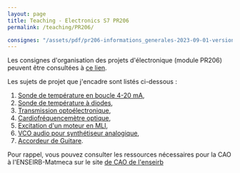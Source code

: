 ```yaml
---
layout: page
title: Teaching - Electronics S7 PR206
permalink: /teaching/PR206/

consignes: "/assets/pdf/pr206-informations_generales-2023-09-01-version_eleves.pdf"
---
```


Les consignes d'organisation des projets d'électronique (module PR206) peuvent être consultées à [ce lien](/assets/pdf/pr206-informations_generales-2023-09-01-version_eleves.pdf).

Les sujets de projet que j'encadre sont listés ci-dessous : 
1. [Sonde de température en boucle 4-20 mA](/assets/pdf/PROJ1_sujet_1.pdf),
2. [Sonde de température à diodes](/assets/pdf/PROJ1_sujet_2.pdf),
3. [Transmission optoélectronique](/assets/pdf/PROJ1_sujet_3.pdf),
4. [Cardiofréquencemètre optique](/assets/pdf/PROJ1_sujet_4.pdf),
5. [Excitation d'un moteur en MLI](/assets/pdf/PROJ1_sujet_5.pdf),
5. [VCO audio pour synthétiseur analogique](/assets/pdf/PROJ1_sujet_6.pdf),
7. [Accordeur de Guitare](/assets/pdf/PROJ1_sujet_7.pdf).

Pour rappel, vous pouvez consulter les ressources nécessaires pour la CAO à l'ENSEIRB-Matmeca sur le site [de CAO de l'enseirb](https://cao.enseirb-matmeca.fr/)


